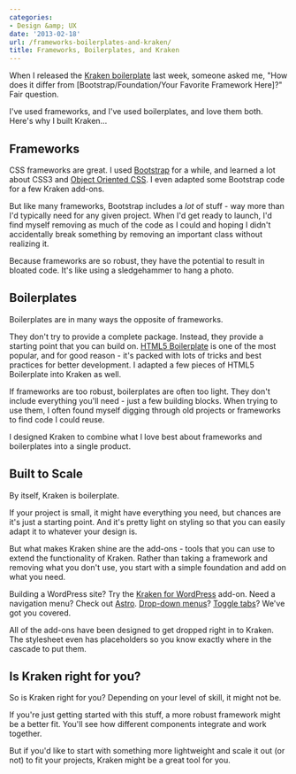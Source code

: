 ```yaml
---
categories:
- Design &amp; UX
date: '2013-02-18'
url: /frameworks-boilerplates-and-kraken/
title: Frameworks, Boilerplates, and Kraken
---
```


When I released the <a href="http://cferdinandi.github.com/kraken/">Kraken boilerplate</a> last week, someone asked me, "How does it differ from [Bootstrap/Foundation/Your Favorite Framework Here]?" Fair question.

I've used frameworks, and I've used boilerplates, and love them both. Here's why I built Kraken...
<!--more-->
<h2>Frameworks</h2>

CSS frameworks are great. I used <a href="http://twitter.github.com/bootstrap/">Bootstrap</a> for a while, and learned a lot about CSS3 and <a href="http://www.stubbornella.org/content/category/general/geek/css/oocss-css-geek-general/">Object Oriented CSS</a>. I even adapted some Bootstrap code for a few Kraken add-ons.

But like many frameworks, Bootstrap includes a <em>lot</em> of stuff - way more than I'd typically need for any given project. When I'd get ready to launch, I'd find myself removing as much of the code as I could and hoping I didn't accidentally break something by removing an important class without realizing it.

Because frameworks are so robust, they have the potential to result in bloated code. It's like using a sledgehammer to hang a photo.

<h2>Boilerplates</h2>

Boilerplates are in many ways the opposite of frameworks.

They don't try to provide a complete package. Instead, they provide a starting point that you can build on. <a href="http://html5boilerplate.com/">HTML5 Boilerplate</a> is one of the most popular, and for good reason - it's packed with lots of tricks and best practices for better development. I adapted a few pieces of HTML5 Boilerplate into Kraken as well.

If frameworks are too robust, boilerplates are often too light. They don't include everything you'll need - just a few building blocks. When trying to use them, I often found myself digging through old projects or frameworks to find code I could reuse.

I designed Kraken to combine what I love best about frameworks and boilerplates into a single product.

<h2>Built to Scale</h2>

By itself, Kraken is boilerplate.

If your project is small, it might have everything you need, but chances are it's just a starting point. And it's pretty light on styling so that you can easily adapt it to whatever your design is.

But what makes Kraken shine are the add-ons - tools that you can use to extend the functionality of Kraken. Rather than taking a framework and removing what you don't use, you start with a simple foundation and add on what you need.

Building a WordPress site? Try the <a href="http://cferdinandi.github.com/kraken-for-wordpress/">Kraken for WordPress</a> add-on. Need a navigation menu? Check out <a href="http://cferdinandi.github.com/astro/">Astro</a>. <a href="http://cferdinandi.github.com/drop/">Drop-down menus</a>? <a href="http://cferdinandi.github.com/tabby/">Toggle tabs</a>? We've got you covered.

All of the add-ons have been designed to get dropped right in to Kraken. The stylesheet even has placeholders so you know exactly where in the cascade to put them.

<h2>Is Kraken right for you?</h2>

So is Kraken right for you? Depending on your level of skill, it might not be.

If you're just getting started with this stuff, a more robust framework might be a better fit. You'll see how different components integrate and work together.

But if you'd like to start with something more lightweight and scale it out (or not) to fit your projects, Kraken might be a great tool for you.